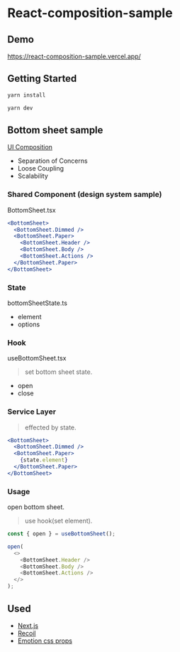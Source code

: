 # React-composition-sample

## Demo
https://react-composition-sample.vercel.app/

## Getting Started

```bash
yarn install
```

```bash
yarn dev
```


## Bottom sheet sample

[UI Composition](https://kyleshevlin.com/ui-composition/?utm_source=pocket_saves)
- Separation of Concerns
- Loose Coupling
- Scalability

### Shared Component (design system sample)
BottomSheet.tsx

```jsx
<BottomSheet>
  <BottomSheet.Dimmed />
  <BottomSheet.Paper>
    <BottomSheet.Header />
    <BottomSheet.Body />
    <BottomSheet.Actions />
  </BottomSheet.Paper>
</BottomSheet>
```

### State
bottomSheetState.ts

- element
- options

### Hook
useBottomSheet.tsx

> set bottom sheet state.

- open
- close

### Service Layer

> effected by state.

```jsx
<BottomSheet>
  <BottomSheet.Dimmed />
  <BottomSheet.Paper>
    {state.element}
  </BottomSheet.Paper>
</BottomSheet>
```

### Usage
open bottom sheet.

> use hook(set element). 

```typescript
const { open } = useBottomSheet();

open(
  <>
    <BottomSheet.Header />
    <BottomSheet.Body />
    <BottomSheet.Actions />
  </>
);
```

## Used
- [Next.js](https://nextjs.org)
- [Recoil](https://recoiljs.org/docs/introduction/motivation)
- [Emotion css props](https://emotion.sh/docs/css-prop)
